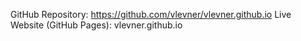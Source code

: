 GitHub Repository: https://github.com/vlevner/vlevner.github.io 
Live Website (GitHub Pages): vlevner.github.io
